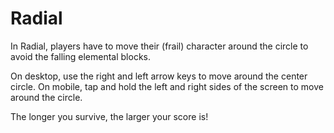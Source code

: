 Radial
======
In Radial, players have to move their (frail) character around the circle to avoid the falling elemental blocks.

On desktop, use the right and left arrow keys to move around the center circle. On mobile, tap and hold the left and right sides of the screen to move around the circle.

The longer you survive, the larger your score is!
